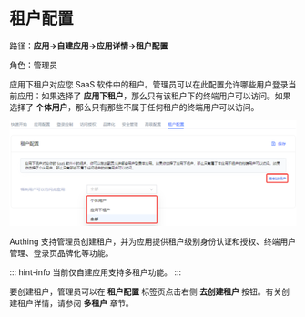 # 租户配置

<LastUpdated/>

路径：**应用->自建应用->应用详情->租户配置**​

角色：管理员

应用下租户对应您 SaaS 软件中的租户。管理员可以在此配置允许哪些用户登录当前应用：如果选择了 **应用下租户**，那么只有该租户下的终端用户可以访问。如果选择了 **个体用户**，那么只有那些不属于任何租户的终端用户可以访问。

![](../images/tenant-config.png)

Authing 支持管理员创建租户，并为应用提供租户级别身份认证和授权、终端用户管理、登录页品牌化等功能。

::: hint-info
当前仅自建应用支持多租户功能。
:::

要创建租户，管理员可以在 **租户配置** 标签页点击右侧 **去创建租户** 按钮。有关创建租户详情，请参阅 **多租户** 章节。